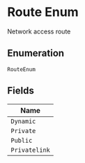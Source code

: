
# Route Enum

Network access route

## Enumeration

`RouteEnum`

## Fields

| Name |
|  --- |
| `Dynamic` |
| `Private` |
| `Public` |
| `Privatelink` |

